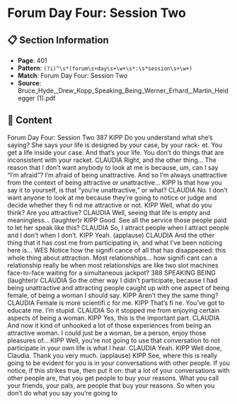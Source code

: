 # Forum Day Four: Session Two

## 📋 Section Information

- **Page**: 401
- **Pattern**: `(?i)^\s*(forum\s+day\s+\w+\s*:\s*session\s+\w+)`
- **Match**: Forum Day Four: Session Two
- **Source**: Bruce_Hyde,_Drew_Kopp_Speaking_Being_Werner_Erhard,_Martin_Heidegger (1).pdf

## 📄 Content

Forum Day Four: Session Two
387
KIPP
Do you understand what she’s saying? She says your life is designed by your case, by your rack-
et. You get a life inside your case. And that’s your life. You don’t do things that are inconsistent
with your racket.
CLAUDIA
Right, and the other thing... The reason that I don’t want anybody to look at me is because, um,
can I say “I’m afraid”? I’m afraid of being unattractive. And so I’m always unattractive from the
context of being attractive or unattractive...
KIPP
Is that how you say it to yourself, is that “you’re unattractive,” or what?
CLAUDIA
No. I don’t want anyone to look at me because they’re going to notice or judge and decide
whether they fi nd me attractive or not.
KIPP
Well, what do you think? Are you attractive?
CLAUDIA
Well, seeing that life is empty and meaningless...
(laughter)r
KIPP
Good. See all the service those people paid to let her speak like this?
CLAUDIA
So, I attract people when I attract people and I don’t when I don’t.
KIPP
Yeah.
(applause)
CLAUDIA
And the other thing that it has cost me from participating in, and what I’ve been noticing here is...
WES
Notice how the signifi cance of all that has disappeared: this whole thing about attraction. Most
relationships... how signifi cant can a relationship really be when most relationships are like two
slot machines face-to-face waiting for a simultaneous jackpot?
388
SPEAKING BEING
(laughter)r
CLAUDIA
So the other way I didn’t participate, because I had being unattractive and attracting people
caught up with one aspect of being female, of being a woman I should say.
KIPP
Aren’t they the same thing?
CLAUDIA
Female is more scientifi c for me.
KIPP
That’s fi ne. You’ve got to educate me. I’m stupid.
CLAUDIA
So it stopped me from enjoying certain aspects of being a woman.
KIPP
Yes, this is the important part.
CLAUDIA
And now it kind of unhooked a lot of those experiences from being an attractive woman. I
could just be a woman, be a person, enjoy those pleasures of...
KIPP
Well, you’re not going to use that conversation to not participate in your own life is what I hear.
CLAUDIA
Yeah.
KIPP
Well done, Claudia. Thank you very much.
(applause)
KIPP
See, where this is really going to be evident for you is in your conversations with other
people. If you notice, if this strikes true, then put it on: that a lot of your conversations with
other people are, that you get people to buy your reasons. What you call your friends, your
pals, are people that buy your reasons. So when you don’t do what you say you’re going to